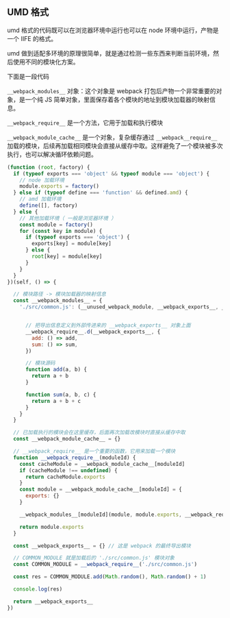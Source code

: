 
## UMD 格式

umd 格式的代码既可以在浏览器环境中运行也可以在 node 环境中运行，产物是一个 IIFE 的格式。

umd 做到适配多环境的原理很简单，就是通过检测一些东西来判断当前环境，然后使用不同的模块化方案。

下面是一段代码

`__webpack_modules__` 对象：这个对象是 webpack 打包后产物一个非常重要的对象，是一个纯 JS 简单对象，里面保存着各个模块的地址到模块加载器的映射信息。

`__webpack_require__` 是一个方法，它用于加载和执行模块

`__webpack_module_cache__` 是一个对象，复杂缓存通过 `__webpack__require__` 加载的模块，后续再加载相同模块会直接从缓存中取。这样避免了一个模块被多次执行，也可以解决循环依赖问题。


```js
(function (root, factory) {
  if (typeof exports === 'object' && typeof module === 'object') {
    // node 加载环境
    module.exports = factory()
  } else if (typeof define === 'function' && defined.amd) {
    // amd 加载环境
    define([], factory)
  } else {
    // 其他加载环境（ 一般是浏览器环境 ）
    const module = factory()
    for (const key in module) {
      if (typeof exports === 'object') {
        exports[key] = module[key]
      } else {
        root[key] = module[key]
      }
    }
  }
})(self, () => {

  // 模块路径 -> 模块加载器的映射信息
  const __webpack_modules__ = {
    './src/common.js': (__unused_webpack_module, __webpack_exports__, __webpack_require__) => {


      // 把导出信息定义到外部传进来的 __webpack_exports__ 对象上面
      __webpack_require__.d(__webpack_exports__, {
        add: () => add,
        sum: () => sum,
      })

      // 模块源码
      function add(a, b) {
        return a + b
      }

      function sum(a, b, c) {
        return a + b + c
      }
    }
  }

  // 已加载执行的模块会在这里缓存，后面再次加载改模块时直接从缓存中取
  const __webpack_module_cache__ = {}

  // __webpack_require__ 是一个重要的函数，它用来加载一个模块
  function __webpack_require__(moduleId) {
    const cacheModule = __webpack_module_cache__[moduleId]
    if (cacheModule !== undefined) {
      return cacheModule.exports
    }
    const module = __webpack_module_cache__[moduleId] = {
      exports: {}
    }

    __webpack_modules__[moduleId](module, module.exports, __webpack_require__)

    return module.exports
  }

  const __webpack_exports__ = {} // 这是 webpack 的最终导出模块

  // COMMON_MODULE 就是加载后的 './src/common.js' 模块对象
  const COMMON_MODULE = __webpack_require__('./src/common.js')

  const res = COMMON_MODULE.add(Math.random(), Math.random() + 1)

  console.log(res)

  return __webpack_exports__
})


```